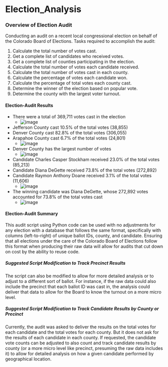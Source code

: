 # Election_Analysis

### Overview of Election Audit
Conducting an audit on a recent local congressional election on behalf of the Colorado Board of Elections. Tasks required to accomplish the audit:

1. Calculate the total number of votes cast.
2. Get a complete list of candidates who received votes.
3. Get a complete list of counties participating in the election.
4. Calculate the total number of votes each candidate received.
5. Calculate the total number of votes cast in each county.
6. Calculate the percentage of votes each candidate won.
7. Calculate the percentage of total votes each county cast.
8. Determine the winner of the election based on popular vote.
9. Determine the county with the largest voter turnout.

#### Election-Audit Results
* There were a total of 369,711 votes cast in the election
  * ![image](https://user-images.githubusercontent.com/107162310/176481802-9baacdcc-e98e-4f9c-815d-5a7a3e480889.png)
* Jefferson County cast 10.5% of the total votes (38,855)
* Denver County cast 82.8% of the total votes (306,055)
* Arapahoe County cast 6.7% of the total votes (24,801)
  * ![image](https://user-images.githubusercontent.com/107162310/176482061-8018b6f4-deb9-49b9-b1b9-ff3e19414811.png)
* Denver County has the largest number of votes
  * ![image](https://user-images.githubusercontent.com/107162310/176482156-093f7a7b-14f6-495c-aa3c-caa9d23ba2ed.png)
* Candidate Charles Casper Stockham received 23.0% of the total votes (85,213)
* Candidate Diana DeGette received 73.8% of the total votes (272,892)
* Candidate Raymon Anthony Doane received 3.1% of the total votes (11,606)
  * ![image](https://user-images.githubusercontent.com/107162310/176482258-af09543e-52e1-4956-a690-01e86ee82ee9.png)
* The winning candidate was Diana DeGette, whose 272,892 votes accounted for 73.8% of the total votes cast
  * ![image](https://user-images.githubusercontent.com/107162310/176482312-ebe4e125-d3f1-4fbd-982a-7d2b6cc1078c.png)

#### Election-Audit Summary
This audit script using Python code can be used with no adjustments for any election with a database that follows the same format, specifically with columns (left-to-right) of unique ballot IDs, county, and candidate. Ensuring that all elections under the care of the Colorado Board of Elections follow this format when producing their raw data will allow for audits that cut down on cost by the ability to reuse code.

##### Suggested Script Modification to Track Precinct Results
The script can also be modified to allow for more detailed analysis or to adjust to a different sort of ballot. For instance, if the raw data could also include the precinct that each ballot ID was cast in, the analysis could deliver that data to allow for the Board to know the turnout on a more micro level.

##### Suggested Script Modification to Track Candidate Results by County or Precinct
Currently, the audit was asked to deliver the results on the total votes for each candidate and the total votes for each county. But it does not ask for the results of each candidate in each county. If requested, the candidate vote counts can be adjusted to also count and track candidate results by county (or a more micro level like precinct, presuming the raw data includes it) to allow for detailed analysis on how a given candidate performed by geographical location.
